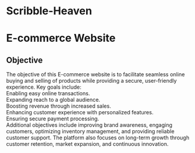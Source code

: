 # Scribble-Heaven
<h1>E-commerce Website</h1>
<h2>Objective</h2>
The objective of this E-commerce website is to facilitate seamless online buying and selling of products while providing a secure, user-friendly experience. Key goals include:<br>
    Enabling easy online transactions.<br>
    Expanding reach to a global audience.<br>
    Boosting revenue through increased sales.<br>
    Enhancing customer experience with personalized features.<br>
    Ensuring secure payment processing.<br>
Additional objectives include improving brand awareness, engaging customers, optimizing inventory management, and providing reliable customer support. The platform also focuses on long-term growth through customer retention, market expansion, and continuous innovation.<br>